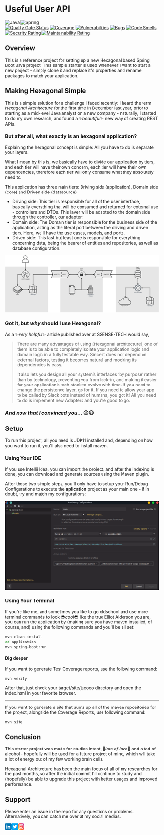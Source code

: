 
# Useful User API
![Java](https://img.shields.io/badge/java-%23ED8B00.svg?style=for-the-badge&logo=java&logoColor=white)
![Spring](https://img.shields.io/badge/spring-%236DB33F.svg?style=for-the-badge&logo=spring&logoColor=white)
<br />
[![Quality Gate Status](https://sonarcloud.io/api/project_badges/measure?project=laasilva_useful-user-api&metric=alert_status)](https://sonarcloud.io/summary/new_code?id=laasilva_useful-user-api)
[![Coverage](https://sonarcloud.io/api/project_badges/measure?project=laasilva_useful-user-api&metric=coverage)](https://sonarcloud.io/summary/new_code?id=laasilva_useful-user-api)
[![Vulnerabilities](https://sonarcloud.io/api/project_badges/measure?project=laasilva_useful-user-api&metric=vulnerabilities)](https://sonarcloud.io/summary/new_code?id=laasilva_useful-user-api)
[![Bugs](https://sonarcloud.io/api/project_badges/measure?project=laasilva_useful-user-api&metric=bugs)](https://sonarcloud.io/summary/new_code?id=laasilva_useful-user-api)
[![Code Smells](https://sonarcloud.io/api/project_badges/measure?project=laasilva_useful-user-api&metric=code_smells)](https://sonarcloud.io/summary/new_code?id=laasilva_useful-user-api)
[![Security Rating](https://sonarcloud.io/api/project_badges/measure?project=laasilva_useful-user-api&metric=security_rating)](https://sonarcloud.io/summary/new_code?id=laasilva_useful-user-api)
[![Maintainability Rating](https://sonarcloud.io/api/project_badges/measure?project=laasilva_useful-user-api&metric=sqale_rating)](https://sonarcloud.io/summary/new_code?id=laasilva_useful-user-api)

## Overview
This is a reference project for setting up a new Hexagonal based Spring Boot Java project. This sample starter is used whenever I want to start a new project - simply clone it and replace it's properties and rename packages to match your application.

## Making Hexagonal Simple
This is a simple solution for a challenge I faced recently: I heard the term *Hexagonal Architecture* for the first time in December last year, prior to starting as a mid-level Java analyst on a new company - naturally, I started to do my own research, and found a :sparkles:*beautiful*:sparkles: new way of creating REST APIs.
### But after all, what exactly is an hexagonal application?
Explaining the hexagonal concept is simple: All you have to do is separate your layers.

What I mean by this is, we basically have to divide our application by tiers, and each tier will have their own concern, each tier will have their own dependencies, therefore each tier will only consume what they absolutely need to.

This application has three main tiers: Driving side (application), Domain side (core) and Driven side (datasource)
- Driving side: This tier is responsible for all of the user interface, basically everything that will be consumed and returned for external use - controllers and DTOs. This layer will be adapted to the domain side through the controller, our adapter;
- Domain side: The Domain tier is responsible for the business side of the application, acting as the literal port between the driving and driven tiers. Here, we'll have the use cases, models, and ports.
- Driven side: This last but least one is responsible for everything concerning data, being the bearer of entities and repositories, as well as database configuration.

![Hexagonal Architecture Diagram](resources/diagram.png)

### Got it, but *why* should I use Hexagonal?
As a :sparkles:*very helpful*:sparkles: article published over at SSENSE-TECH would say,
> There are many advantages of using [Hexagonal architecture], one of them is to be able to completely isolate your application logic and domain logic in a fully testable way. Since it does not depend on external factors, testing it becomes natural and mocking its dependencies is easy.
>
> It also lets you design all your system’s interfaces ‘by purpose’ rather than by technology, preventing you from lock-in, and making it easier for your application’s tech stack to evolve with time. If you need to change the persistence layer, go for it. If you need to allow your app to be called by Slack bots instead of humans, you got it! All you need to do is implement new Adapters and you’re good to go.

### *And now that I convinced you...* :wink::wink:
## Setup
To run this project, all you need is JDK11 installed and, depending on how you want to run it, you'll also need to install maven.
### Using Your IDE
If you use Intellij Idea, you can import the project, and after the indexing is done, you can  download and generate sources using the Maven plugin.

After those two simple steps, you'll only have to setup your Run/Debug Configurations to execute the **aplication** project as your main one - if in doubt, try and match my configurations:

![Intellij Idea Config](resources/intellij_run_config.png)

### Using Your Terminal

If you're like me, and sometimes you like to go oldschool and use more terminal commands to look :sunglasses:*cool*:sunglasses: like the true Elliot Alderson you are, you can run the application by (making sure you have maven installed, of course, and) using the following commands and you'll be all set:
```sh
mvn clean install
cd application
mvn spring-boot:run
```
#### Dig deeper

If you want to generate Test Coverage reports, use the following command:

```sh
mvn verify
```
After that, just check your target/site/jacoco directory and open the index.html in your favorite browser.

---
If you want to generate a site that sums up all of the maven repositories for the project, alongside the Coverage Reports, use following command:

```sh
mvn site
```
## Conclusion
This starter project was made for studies intent, :blue_heart:*lots of love*:blue_heart: and a tad of alcohol - hopefully will be used for a future project of mine, which will take a lot of energy out of my few working brain cells.

Hexagonal Architecture has been the main focus of all of my researches for the past months, so after the initial commit I'll continue to study and (hopefully) be able to upgrade this project with better usages and improved performance.

## Support

Please enter an issue in the repo for any questions or problems.
Alternatively, you can catch me over at my social medias.

<a href="https://linkedin.com/in/cmdrlias/"><img align="left" src="resources/linkedin.png" alt="Larissa Silva | LinkedIn" width="21px"/></a>
<a href="https://twitter.com/nickeldumbb"><img align="left" src="resources/twitter.png" alt="nickeldumbb | Twitter" width="21px"/></a>
<a href="https://instagram.com/larssslv"><img align="left" src="resources/instagram.png" alt="larssslv | Instagram" width="21px"/></a>
